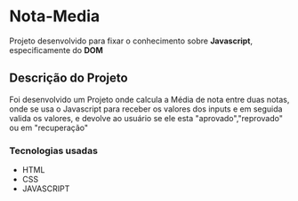 # Nota-Media

Projeto desenvolvido para fixar o conhecimento sobre **Javascript**, especificamente do **DOM**

## Descrição do Projeto

Foi desenvolvido  um Projeto onde calcula a Média de nota entre duas notas, onde se usa o Javascript para receber os valores dos
inputs e em seguida valida os valores, e devolve ao usuário se ele esta "aprovado","reprovado" ou em "recuperação"

### Tecnologias usadas

+ HTML
+ CSS
+ JAVASCRIPT
